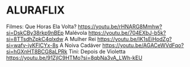 # ALURAFLIX

Filmes:
Que Horas Ela Volta? https://youtu.be/rHNARG8Mmhw?si=DskCBy38rkp9nBEp
Malévola https://youtu.be/704EXbJ-b5k?si=8TTsdhZpkC4qlxdw
A Mulher Rei https://youtu.be/IK1sEiHodZg?si=wafv-iyKFlCYx-8s
A Noiva Cadáver https://youtu.be/AGACeWVdFqo?si=hGXnHT8BCG8aLPRk
Tini: Depois de Violetta https://youtu.be/91ZjIC9HTMo?si=8qbNa3vA_LWh-kEU
